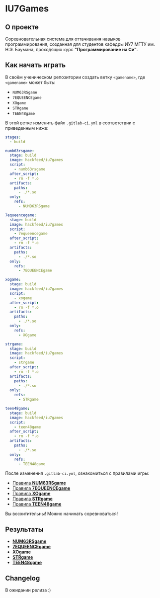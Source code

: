 # IU7Games

## О проекте
Соревновательная система для оттачивания навыков программирования, созданная для студентов кафедры ИУ7 МГТУ им. Н.Э. Баумана, проходящих курс **"Программирование на Си"**.

## Как начать играть 

В своём ученическом репозитории создать ветку `<gamename>`, 
где `<gamename>` может быть:
* `NUM63RSgame`
* `7EQUEENCEgame`
* `XOgame`
* `STRgame`
* `TEEN48game`

В этой ветке изменить файл `.gitlab-ci.yml` в соответствии с приведенным ниже:
```yaml
stages:
  - build

numb63rsgame:
  stage: build
  image: hackfeed/iu7games
  script:
    - numb63rsgame
  after_script:
    - rm -f *.o
  artifacts:
    paths:
      - ./*.so
  only:
    refs:
      - NUMB63RSgame

7equeencegame:
  stage: build
  image: hackfeed/iu7games
  script:
    - 7equeencegame
  after_script:
    - rm -f *.o
  artifacts:
    paths:
      - ./*.so
  only:
    refs:
      - 7EQUEENCEgame

xogame:
  stage: build
  image: hackfeed/iu7games
  script:
    - xogame
  after_script:
    - rm -f *.o
  artifacts:
    paths:
      - ./*.so
  only:
    refs:
      - XOgame

strgame:
  stage: build
  image: hackfeed/iu7games
  script:
    - strgame
  after_script:
    - rm -f *.o
  artifacts:
    paths:
      - ./*.so
  only:
    refs:
      - STRgame

teen48game:
  stage: build
  image: hackfeed/iu7games
  script:
    - teen48game
  after_script:
    - rm -f *.o
  artifacts:
    paths:
      - ./*.so
  only:
    refs:
      - TEEN48game
```

После изменения `.gitlab-ci.yml`, ознакомиться с правилами игры:

* [Правила **NUM63RSgame**](https://git.iu7.bmstu.ru/IU7-Projects/iu7games/wikis/NUMB63RSgame-Greeting#показания-к-выполнению-задания)
* [Правила **7EQUEENCEgame**](https://git.iu7.bmstu.ru/IU7-Projects/iu7games/wikis/7EQUEENCEgame-Greeting#показания-к-выполнению-задания)
* [Правила **XOgame**](https://git.iu7.bmstu.ru/IU7-Projects/iu7games/wikis/XOgame-Greeting#показания-к-выполнению-задания)
* [Правила **STRgame**](https://git.iu7.bmstu.ru/IU7-Projects/iu7games/wikis/STRgame-Greeting#показания-к-выполнению-задания)
* [Правила **TEEN48game**](https://git.iu7.bmstu.ru/IU7-Projects/iu7games/wikis/TEEN48game-Greeting#показания-к-выполнению-задания)

Вы восхитительны! Можно начинать соревноваться!

## Результаты

* [**NUM63RSgame**](NUM63RSgame-Leaderboard)
* [**7EQUEENCEgame**](7EQUEENCEgame-Leaderboard)
* [**XOgame**](XOgame-Leaderboard)
* [**STRgame**](STRgame-Leaderboard)
* [**TEEN48game**](TEEN48game-Leaderboard)

## Changelog

В ожидании релиза :)
